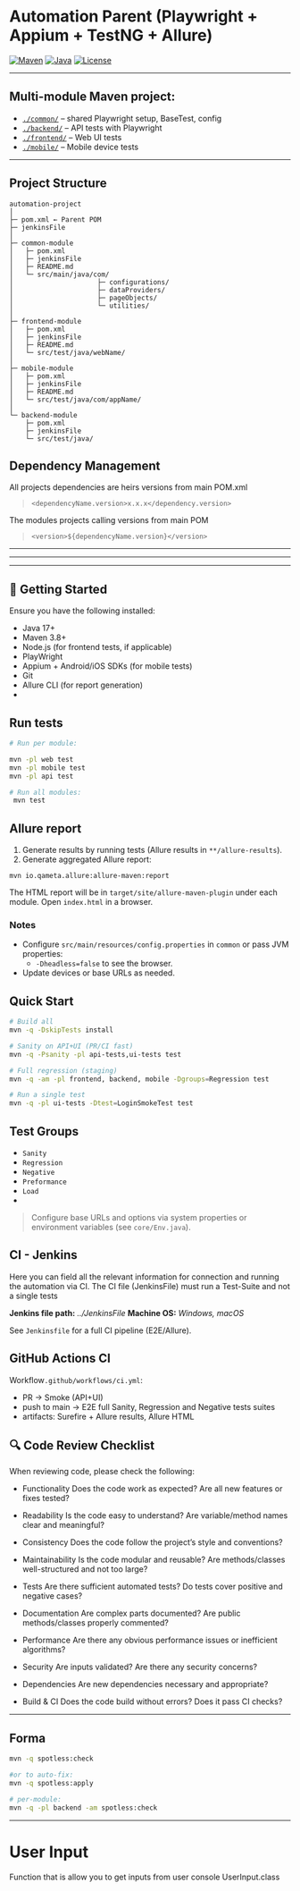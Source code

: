 # Automation Parent (Playwright + Appium + TestNG + Allure)

[![Maven](https://img.shields.io/badge/Maven-3.8+-blue)](https://maven.apache.org/)
[![Java](https://img.shields.io/badge/Java-17+-orange)](https://www.oracle.com/java/)
[![License](https://img.shields.io/badge/License-MIT-green)](LICENSE)

---

## Multi-module Maven project:

- [`./common/`](./common/) – shared Playwright setup, BaseTest, config
- [`./backend/`](./backend/) – API tests with Playwright
- [`./frontend/`](./frontend/) – Web UI tests
- [`./mobile/`](./mobile/) – Mobile device tests

---

## Project Structure

```
automation-project
│
├─ pom.xml ← Parent POM
├─ jenkinsFile 
│ 
├─ common-module
│   ├─ pom.xml
│   ├─ jenkinsFile
│   ├─ README.md
│   └─ src/main/java/com/
│                     ├─ configurations/
│                     ├─ dataProviders/
│                     ├─ pageObjects/
│                     └─ utilities/
│
├─ frontend-module
│   ├─ pom.xml
│   ├─ jenkinsFile
│   ├─ README.md 
│   └─ src/test/java/webName/
│
├─ mobile-module
│   ├─ pom.xml
│   ├─ jenkinsFile
│   ├─ README.md
│   └─ src/test/java/com/appName/
│
└─ backend-module
    ├─ pom.xml
    ├─ jenkinsFile
    └─ src/test/java/
```
## Dependency Management
All projects dependencies are heirs versions from main POM.xml
> ```<dependencyName.version>x.x.x</dependency.version>```

The modules projects calling versions from main POM
> ```<version>${dependencyName.version}</version>```



---

---

---

## 🚀 Getting Started

Ensure you have the following installed:

- Java 17+
- Maven 3.8+
- Node.js (for frontend tests, if applicable)
- PlayWright
- Appium + Android/iOS SDKs (for mobile tests)
- Git
- Allure CLI (for report generation)
- 
## Run tests

```bash
# Run per module:

mvn -pl web test
mvn -pl mobile test
mvn -pl api test

# Run all modules:
 mvn test

```

## Allure report

1) Generate results by running tests (Allure results in `**/allure-results`).
2) Generate aggregated Allure report:

```
mvn io.qameta.allure:allure-maven:report
```

The HTML report will be in `target/site/allure-maven-plugin` under each module. Open `index.html` in a browser.

### Notes

- Configure `src/main/resources/config.properties` in `common` or pass JVM properties:
    - `-Dheadless=false` to see the browser.
- Update devices or base URLs as needed.

## Quick Start

```bash
# Build all
mvn -q -DskipTests install

# Sanity on API+UI (PR/CI fast)
mvn -q -Psanity -pl api-tests,ui-tests test

# Full regression (staging)
mvn -q -am -pl frontend, backend, mobile -Dgroups=Regression test

# Run a single test
mvn -q -pl ui-tests -Dtest=LoginSmokeTest test


```
## Test Groups

- `Sanity`
- `Regression`
- `Negative`
- `Preformance`
- `Load`
- 
> Configure base URLs and options via system properties or environment variables (see `core/Env.java`).

## CI - Jenkins 
Here you can field all the relevant information for connection and running the automation via CI.
The CI file (JenkinsFile) must run a Test-Suite and not a single tests

**Jenkins file path:** *../JenkinsFile*
**Machine OS:** *Windows, macOS*

See `Jenkinsfile` for a full CI pipeline (E2E/Allure).

## GitHub Actions CI

Workflow`.github/workflows/ci.yml`:

- PR → Smoke (API+UI)
- push to main → E2E full Sanity, Regression and Negative tests suites
- artifacts: Surefire + Allure results, Allure HTML

## 🔍 Code Review Checklist
When reviewing code, please check the following:

- Functionality
Does the code work as expected? Are all new features or fixes tested?

- Readability
Is the code easy to understand? Are variable/method names clear and meaningful?

- Consistency
Does the code follow the project’s style and conventions?

- Maintainability
Is the code modular and reusable? Are methods/classes well-structured and not too large?

- Tests
Are there sufficient automated tests? Do tests cover positive and negative cases?

- Documentation
Are complex parts documented? Are public methods/classes properly commented?

- Performance
Are there any obvious performance issues or inefficient algorithms?

- Security
Are inputs validated? Are there any security concerns?

- Dependencies
Are new dependencies necessary and appropriate?

- Build & CI
Does the code build without errors? Does it pass CI checks?

---
## Forma

```bash
mvn -q spotless:check

#or to auto-fix:
mvn -q spotless:apply

# per-module:
mvn -q -pl backend -am spotless:check
```

---
# User Input 
Function that is allow you to get inputs from user console 
UserInput.class